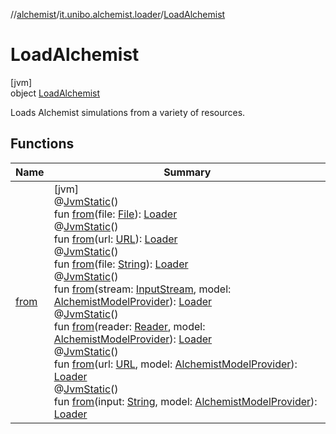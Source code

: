 //[alchemist](../../../index.md)/[it.unibo.alchemist.loader](../index.md)/[LoadAlchemist](index.md)

# LoadAlchemist

[jvm]\
object [LoadAlchemist](index.md)

Loads Alchemist simulations from a variety of resources.

## Functions

| Name | Summary |
|---|---|
| [from](from.md) | [jvm]<br>@[JvmStatic](https://kotlinlang.org/api/latest/jvm/stdlib/kotlin.jvm/-jvm-static/index.html)()<br>fun [from](from.md)(file: [File](https://docs.oracle.com/javase/8/docs/api/java/io/File.html)): [Loader](../-loader/index.md)<br>@[JvmStatic](https://kotlinlang.org/api/latest/jvm/stdlib/kotlin.jvm/-jvm-static/index.html)()<br>fun [from](from.md)(url: [URL](https://docs.oracle.com/javase/8/docs/api/java/net/URL.html)): [Loader](../-loader/index.md)<br>@[JvmStatic](https://kotlinlang.org/api/latest/jvm/stdlib/kotlin.jvm/-jvm-static/index.html)()<br>fun [from](from.md)(file: [String](https://kotlinlang.org/api/latest/jvm/stdlib/kotlin/-string/index.html)): [Loader](../-loader/index.md)<br>@[JvmStatic](https://kotlinlang.org/api/latest/jvm/stdlib/kotlin.jvm/-jvm-static/index.html)()<br>fun [from](from.md)(stream: [InputStream](https://docs.oracle.com/javase/8/docs/api/java/io/InputStream.html), model: [AlchemistModelProvider](../-alchemist-model-provider/index.md)): [Loader](../-loader/index.md)<br>@[JvmStatic](https://kotlinlang.org/api/latest/jvm/stdlib/kotlin.jvm/-jvm-static/index.html)()<br>fun [from](from.md)(reader: [Reader](https://docs.oracle.com/javase/8/docs/api/java/io/Reader.html), model: [AlchemistModelProvider](../-alchemist-model-provider/index.md)): [Loader](../-loader/index.md)<br>@[JvmStatic](https://kotlinlang.org/api/latest/jvm/stdlib/kotlin.jvm/-jvm-static/index.html)()<br>fun [from](from.md)(url: [URL](https://docs.oracle.com/javase/8/docs/api/java/net/URL.html), model: [AlchemistModelProvider](../-alchemist-model-provider/index.md)): [Loader](../-loader/index.md)<br>@[JvmStatic](https://kotlinlang.org/api/latest/jvm/stdlib/kotlin.jvm/-jvm-static/index.html)()<br>fun [from](from.md)(input: [String](https://kotlinlang.org/api/latest/jvm/stdlib/kotlin/-string/index.html), model: [AlchemistModelProvider](../-alchemist-model-provider/index.md)): [Loader](../-loader/index.md) |
